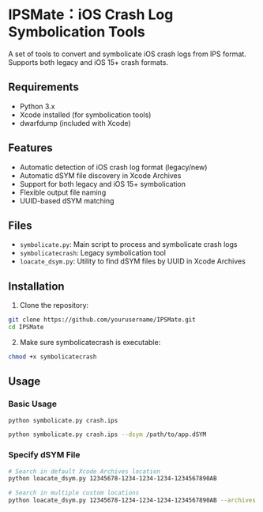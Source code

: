 # IPSMate：iOS Crash Log Symbolication Tools

A set of tools to convert and symbolicate iOS crash logs from IPS format. Supports both legacy and iOS 15+ crash formats.

## Requirements

- Python 3.x
- Xcode installed (for symbolication tools)
- dwarfdump (included with Xcode)

## Features

- Automatic detection of iOS crash log format (legacy/new)
- Automatic dSYM file discovery in Xcode Archives
- Support for both legacy and iOS 15+ symbolication
- Flexible output file naming
- UUID-based dSYM matching

## Files

- `symbolicate.py`: Main script to process and symbolicate crash logs
- `symbolicatecrash`: Legacy symbolication tool
- `loacate_dsym.py`: Utility to find dSYM files by UUID in Xcode Archives

## Installation

1. Clone the repository:

```bash
git clone https://github.com/yourusername/IPSMate.git
cd IPSMate
```

2. Make sure symbolicatecrash is executable:

```bash
chmod +x symbolicatecrash
```

## Usage

### Basic Usage

```bash
python symbolicate.py crash.ips
```

```bash
python symbolicate.py crash.ips --dsym /path/to/app.dSYM
```

### Specify dSYM File

```bash
# Search in default Xcode Archives location
python loacate_dsym.py 12345678-1234-1234-1234-1234567890AB

# Search in multiple custom locations
python loacate_dsym.py 12345678-1234-1234-1234-1234567890AB --archives ~/Archives1 ~/Archives2
```
